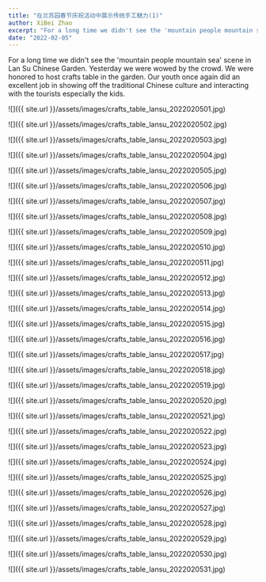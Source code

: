 ```yaml
---
title: "在兰苏园春节庆祝活动中展示传统手工魅力(1)"
author: XiBei Zhao
excerpt: "For a long time we didn't see the 'mountain people mountain sea' scene in Lan Su Chinese Garden. Yesterday we were wowed by the crowd. We were honored to host crafts table in the garden. Our youth once again did an excellent job in showing off the traditional Chinese culture and interacting with the tourists especially the kids."
date: "2022-02-05"
---
```


For a long time we didn't see the 'mountain people mountain sea' scene in Lan Su Chinese Garden. Yesterday we were wowed by the crowd. We were honored to host crafts table in the garden. Our youth once again did an excellent job in showing off the traditional Chinese culture and interacting with the tourists especially the kids.

![]({{ site.url }}/assets/images/crafts_table_lansu_2022020501.jpg)

![]({{ site.url }}/assets/images/crafts_table_lansu_2022020502.jpg)

![]({{ site.url }}/assets/images/crafts_table_lansu_2022020503.jpg)

![]({{ site.url }}/assets/images/crafts_table_lansu_2022020504.jpg)

![]({{ site.url }}/assets/images/crafts_table_lansu_2022020505.jpg)

![]({{ site.url }}/assets/images/crafts_table_lansu_2022020506.jpg)

![]({{ site.url }}/assets/images/crafts_table_lansu_2022020507.jpg)

![]({{ site.url }}/assets/images/crafts_table_lansu_2022020508.jpg)

![]({{ site.url }}/assets/images/crafts_table_lansu_2022020509.jpg)

![]({{ site.url }}/assets/images/crafts_table_lansu_2022020510.jpg)

![]({{ site.url }}/assets/images/crafts_table_lansu_2022020511.jpg)

![]({{ site.url }}/assets/images/crafts_table_lansu_2022020512.jpg)

![]({{ site.url }}/assets/images/crafts_table_lansu_2022020513.jpg)

![]({{ site.url }}/assets/images/crafts_table_lansu_2022020514.jpg)

![]({{ site.url }}/assets/images/crafts_table_lansu_2022020515.jpg)

![]({{ site.url }}/assets/images/crafts_table_lansu_2022020516.jpg)

![]({{ site.url }}/assets/images/crafts_table_lansu_2022020517.jpg)

![]({{ site.url }}/assets/images/crafts_table_lansu_2022020518.jpg)

![]({{ site.url }}/assets/images/crafts_table_lansu_2022020519.jpg)

![]({{ site.url }}/assets/images/crafts_table_lansu_2022020520.jpg)

![]({{ site.url }}/assets/images/crafts_table_lansu_2022020521.jpg)

![]({{ site.url }}/assets/images/crafts_table_lansu_2022020522.jpg)

![]({{ site.url }}/assets/images/crafts_table_lansu_2022020523.jpg)

![]({{ site.url }}/assets/images/crafts_table_lansu_2022020524.jpg)

![]({{ site.url }}/assets/images/crafts_table_lansu_2022020525.jpg)

![]({{ site.url }}/assets/images/crafts_table_lansu_2022020526.jpg)

![]({{ site.url }}/assets/images/crafts_table_lansu_2022020527.jpg)

![]({{ site.url }}/assets/images/crafts_table_lansu_2022020528.jpg)

![]({{ site.url }}/assets/images/crafts_table_lansu_2022020529.jpg)

![]({{ site.url }}/assets/images/crafts_table_lansu_2022020530.jpg)

![]({{ site.url }}/assets/images/crafts_table_lansu_2022020531.jpg)
